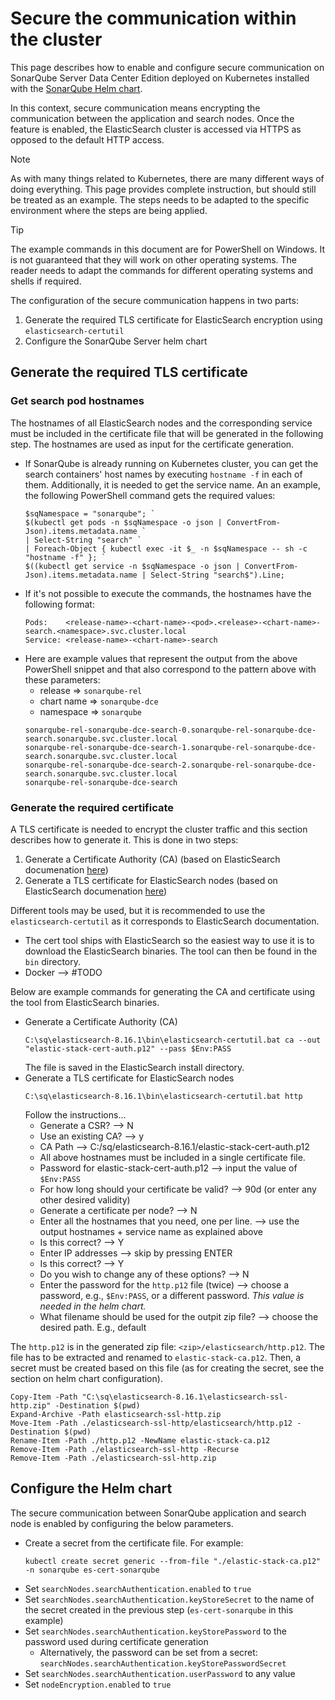 # Secure the communication within the cluster

This page describes how to enable and configure secure communication on SonarQube Server Data Center Edition deployed on Kubernetes installed with the [SonarQube Helm chart](https://artifacthub.io/packages/helm/sonarqube/sonarqube-dce).

In this context, secure communication means encrypting the communication between the application and search nodes. Once the feature is enabled, the ElasticSearch cluster is accessed via HTTPS as opposed to the default HTTP access.

> [!NOTE]
> As with many things related to Kubernetes, there are many different ways of doing everything. This page provides complete instruction, but should still be treated as an example. The steps needs to be adapted to the specific environment where the steps are being applied.

> [!TIP]
> The example commands in this document are for PowerShell on Windows. It is not guaranteed that they will work on other operating systems. The reader needs to adapt the commands for different operating systems and shells if required.

The configuration of the secure communication happens in two parts:
1. Generate the required TLS certificate for ElasticSearch encryption using `elasticsearch-certutil`
1. Configure the  SonarQube Server helm chart

## Generate the required TLS certificate

### Get search pod hostnames

The hostnames of all ElasticSearch nodes and the corresponding service must be included in the certificate file that will be generated in the following step. The hostnames are used as input for the certificate generation.

- If SonarQube is already running on Kubernetes cluster, you can get the search containers' host names by executing `hostname -f` in each of them. Additionally, it is needed to get the service name. An an example, the following PowerShell command gets the required values:
  ```
  $sqNamespace = "sonarqube"; `
  $(kubectl get pods -n $sqNamespace -o json | ConvertFrom-Json).items.metadata.name `
  | Select-String "search" `
  | Foreach-Object { kubectl exec -it $_ -n $sqNamespace -- sh -c "hostname -f" }; `
  $((kubectl get service -n $sqNamespace -o json | ConvertFrom-Json).items.metadata.name | Select-String "search$").Line;
  ```
- If it's not possible to execute the commands, the hostnames have the following format:
  ```
  Pods:    <release-name>-<chart-name>-<pod>.<release>-<chart-name>-search.<namespace>.svc.cluster.local
  Service: <release-name>-<chart-name>-search
  ```
- Here are example values that represent the output from the above PowerShell snippet and that also correspond to the pattern above with these parameters:
  - release => `sonarqube-rel`
  - chart name => `sonarqube-dce`
  - namespace => `sonarqube`
  ```
  sonarqube-rel-sonarqube-dce-search-0.sonarqube-rel-sonarqube-dce-search.sonarqube.svc.cluster.local
  sonarqube-rel-sonarqube-dce-search-1.sonarqube-rel-sonarqube-dce-search.sonarqube.svc.cluster.local
  sonarqube-rel-sonarqube-dce-search-2.sonarqube-rel-sonarqube-dce-search.sonarqube.svc.cluster.local
  sonarqube-rel-sonarqube-dce-search
  ```

### Generate the required certificate

A TLS certificate is needed to encrypt the cluster traffic and this section describes how to generate it. This is done in two steps:
1. Generate a Certificate Authority (CA) (based on ElasticSearch documenation [here](https://www.elastic.co/docs/deploy-manage/security/set-up-basic-security#generate-certificates))
1. Generate a TLS certificate for ElasticSearch nodes (based on ElasticSearch documenation [here](https://www.elastic.co/docs/deploy-manage/security/set-up-basic-security-plus-https#encrypt-http-communication))

Different tools may be used, but it is recommended to use the `elasticsearch-certutil` as it corresponds to ElasticSearch documentation.
- The cert tool ships with ElasticSearch so the easiest way to use it is to download the ElasticSearch binaries. The tool can then be found in the `bin` directory.
- Docker --> #TODO

Below are example commands for generating the CA and certificate using the tool from ElasticSearch binaries.
- Generate a Certificate Authority (CA)
  ```
  C:\sq\elasticsearch-8.16.1\bin\elasticsearch-certutil.bat ca --out "elastic-stack-cert-auth.p12" --pass $Env:PASS
  ```
  The file is saved in the ElasticSearch install directory.
- Generate a TLS certificate for ElasticSearch nodes
  ```
  C:\sq\elasticsearch-8.16.1\bin\elasticsearch-certutil.bat http
  ```
  Follow the instructions...
  - Generate a CSR? --> N
  - Use an existing CA? --> y
  - CA Path --> C:/sq/elasticsearch-8.16.1/elastic-stack-cert-auth.p12
  - All above hostnames must be included in a single certificate file.
  - Password for elastic-stack-cert-auth.p12 --> input the value of `$Env:PASS`
  - For how long should your certificate be valid? --> 90d (or enter any other desired validity)
  - Generate a certificate per node? --> N
  - Enter all the hostnames that you need, one per line. --> use the output hostnames + service name as explained above
  - Is this correct? --> Y
  - Enter IP addresses --> skip by pressing ENTER
  - Is this correct? --> Y
  - Do you wish to change any of these options? --> N
  - Enter the password for the `http.p12` file (twice) --> choose a password, e.g., `$Env:PASS`, or a different password. *This value is needed in the helm chart.*
  - What filename should be used for the outpit zip file? --> choose the desired path. E.g., default

The `http.p12` is in the generated zip file: `<zip>/elasticsearch/http.p12`. The file has to be extracted and renamed to `elastic-stack-ca.p12`. Then, a secret must be created based on this file (as for creating the secret, see the section on helm chart configuration).
```
Copy-Item -Path "C:\sq\elasticsearch-8.16.1\elasticsearch-ssl-http.zip" -Destination $(pwd)
Expand-Archive -Path elasticsearch-ssl-http.zip
Move-Item -Path ./elasticsearch-ssl-http/elasticsearch/http.p12 -Destination $(pwd)
Rename-Item -Path ./http.p12 -NewName elastic-stack-ca.p12
Remove-Item -Path ./elasticsearch-ssl-http -Recurse
Remove-Item -Path ./elasticsearch-ssl-http.zip
```      

## Configure the Helm chart

The secure communication between SonarQube application and search node is enabled by configuring the below parameters.

- Create a secret from the certificate file. For example:
  ```
  kubectl create secret generic --from-file "./elastic-stack-ca.p12" -n sonarqube es-cert-sonarqube
  ```
- Set `searchNodes.searchAuthentication.enabled` to `true`
- Set `searchNodes.searchAuthentication.keyStoreSecret` to the name of the secret created in the previous step (`es-cert-sonarqube` in this example)
- Set `searchNodes.searchAuthentication.keyStorePassword` to the password used during certificate generation
  - Alternatively, the password can be set from a secret: `searchNodes.searchAuthentication.keyStorePasswordSecret`
- Set `searchNodes.searchAuthentication.userPassword` to any value
- Set `nodeEncryption.enabled` to `true`
